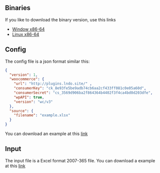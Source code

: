 ## Binaries

If you like to download the binary version, use this links

 - [Window x86-64](./build/woo.exe)
 - [Linux x86-64](./build/woo.exe)

## Config
The config file is a json format similar this:

```json
{
  "version": 1,
  "woocommerce": {
    "url": "http://plugins.lndo.site/" ,
    "consumerKey": "ck_8e93fe5be9adb74cb6aa2cf433ff081c0e05a60d",
    "consumerSecret": "cs_3569d906ba2f864364b4402f3f4ca4bd0d203dfe",
    "wpAPI": true,
    "version": "wc/v3"
  },
  "source": {
    "filename": "example.xlsx"
  }
}
```
You can download an example at this [link](https://github.com/lbonomo/woo/blob/master/config.json.example)

## Input
The input file is a Excel format 2007-365 file. You can download a example at this [link](https://github.com/lbonomo/woo/blob/master/example.xlsx)
